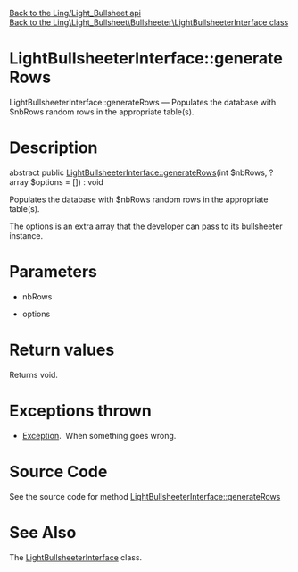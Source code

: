 [Back to the Ling/Light_Bullsheet api](https://github.com/lingtalfi/Light_Bullsheet/blob/master/doc/api/Ling/Light_Bullsheet.md)<br>
[Back to the Ling\Light_Bullsheet\Bullsheeter\LightBullsheeterInterface class](https://github.com/lingtalfi/Light_Bullsheet/blob/master/doc/api/Ling/Light_Bullsheet/Bullsheeter/LightBullsheeterInterface.md)


LightBullsheeterInterface::generateRows
================



LightBullsheeterInterface::generateRows — Populates the database with $nbRows random rows in the appropriate table(s).




Description
================


abstract public [LightBullsheeterInterface::generateRows](https://github.com/lingtalfi/Light_Bullsheet/blob/master/doc/api/Ling/Light_Bullsheet/Bullsheeter/LightBullsheeterInterface/generateRows.md)(int $nbRows, ?array $options = []) : void




Populates the database with $nbRows random rows in the appropriate table(s).

The options is an extra array that the developer can pass to its bullsheeter instance.




Parameters
================


- nbRows

    

- options

    


Return values
================

Returns void.


Exceptions thrown
================

- [Exception](http://php.net/manual/en/class.exception.php).&nbsp;
When something goes wrong.






Source Code
===========
See the source code for method [LightBullsheeterInterface::generateRows](https://github.com/lingtalfi/Light_Bullsheet/blob/master/Bullsheeter/LightBullsheeterInterface.php#L25-L25)


See Also
================

The [LightBullsheeterInterface](https://github.com/lingtalfi/Light_Bullsheet/blob/master/doc/api/Ling/Light_Bullsheet/Bullsheeter/LightBullsheeterInterface.md) class.




